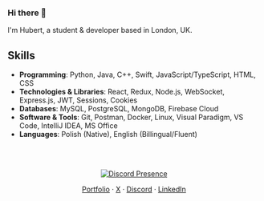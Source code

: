 ### Hi there 👋

I'm Hubert, a student & developer based in London, UK.

## Skills

-   **Programming**: Python, Java, C++, Swift, JavaScript/TypeScript, HTML, CSS
-   **Technologies & Libraries**: React, Redux, Node.js, WebSocket, Express.js, JWT, Sessions, Cookies
-   **Databases**: MySQL, PostgreSQL, MongoDB, Firebase Cloud
-   **Software & Tools**: Git, Postman, Docker, Linux, Visual Paradigm, VS Code, IntelliJ IDEA, MS Office
-   **Languages**: Polish (Native), English (Billingual/Fluent)

<br>
<br>

<p align="center">
  <p align="center">
    <a href="https://discord.com/users/527963473184030720" target="_blank" rel="nofollow">
        <img src="https://lanyard.cnrad.dev/api/527963473184030720?idleMessage=Probably%20doing%20something..." alt="Discord Presence" width="" align="center">
    </a>
  </p>
  <p align="center">
    <a href="https://www.hstoklosa.dev/">Portfolio</a>
    ·
    <a href="https://twitter.com/exotic2137">X</a>
    ·
    <a href="https://discord.com/users/527963473184030720">Discord</a>
    ·
    <a href="https://www.linkedin.com/in/hubertstoklosa">LinkedIn</a>
  </p>

</p>
